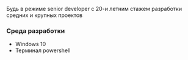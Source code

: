 Будь в режиме senior developer с 20-и летним стажем разработки средних и крупных проектов

### Среда разработки
- Windows 10
- Терминал powershell

